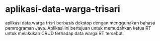 # aplikasi-data-warga-trisari
aplikasi data warga trisri berbasis dekstop dengan menggunakan bahasa pemrograman Java. Aplikasi ini bertujuan untuk memudahkan ketua RT untuk melakukan CRUD terhadap data warga RT tersebut.
